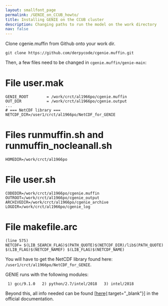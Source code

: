 ```yaml
---
layout: smallfont_page
permalink: /GENIE_on_CCUB_howto/
title: Installing GENIE on the CCUB cluster
description: Changing paths to run the model on the work directory
nav: false
---
```


Clone cgenie.muffin from Github onto your work dir.
```
git clone https://github.com/derpycode/cgenie.muffin.git
```

Then, a few files need to be changed in `cgenie.muffin/genie-main`:

# File user.mak
```
GENIE_ROOT        = /work/crct/al1966po/cgenie.muffin
OUT_DIR           = /work/crct/al1966po/cgenie.output
...
# === NetCDF library ===
NETCDF_DIR=/user1/crct/al1966po/NetCDF_for_GENIE
```

# Files runmuffin.sh and runmuffin_nocleanall.sh
```
HOMEDIR=/work/crct/al1966po
```

# File user.sh
```
CODEDIR=/work/crct/al1966po/cgenie.muffin
OUTROOT=/work/crct/al1966po/cgenie_output
ARCHIVEDIR=/work/crct/al1966po/cgenie_archive
LOGDIR=/work/crct/al1966po/cgenie_log
```

# File makefile.arc
```
(line 575)
NETCDF= $(LIB_SEARCH_FLAG)$(PATH_QUOTE)$(NETCDF_DIR)/lib$(PATH_QUOTE) $(LIB_FLAG)$(NETCDF_NAMEF) $(LIB_FLAG)$(NETCDF_NAME)
```

You will have to get the NetCDF library found here: `/user1/crct/al1966po/NetCDF_for_GENIE`.

GENIE runs with the following modules:
```
 1) gcc/9.1.0   2) python/2.7/intel/2018   3) intel/2018
```

Beyond this, all info needed can be found [[here](https://github.com/derpycode/muffindoc){:target="_blank"}] in the official documentation.
